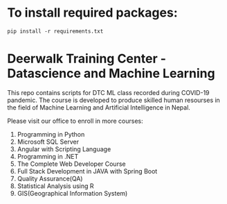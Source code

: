# To install required packages:
```
pip install -r requirements.txt
```

# Deerwalk Training Center - Datascience and Machine Learning
This repo contains scripts for DTC ML class recorded during COVID-19 pandemic. The course is developed to produce skilled human resourses in the field of Machine Learning and Artificial Intelligence in Nepal.

Please visit our office to enroll in more courses:
1. Programming in Python
2. Microsoft SQL Server
3. Angular with Scripting Language
4. Programming in .NET
5. The Complete Web Developer Course
6. Full Stack Development in JAVA with Spring Boot
7. Quality Assurance(QA)
8. Statistical Analysis using R
9. GIS(Geographical Information System)

